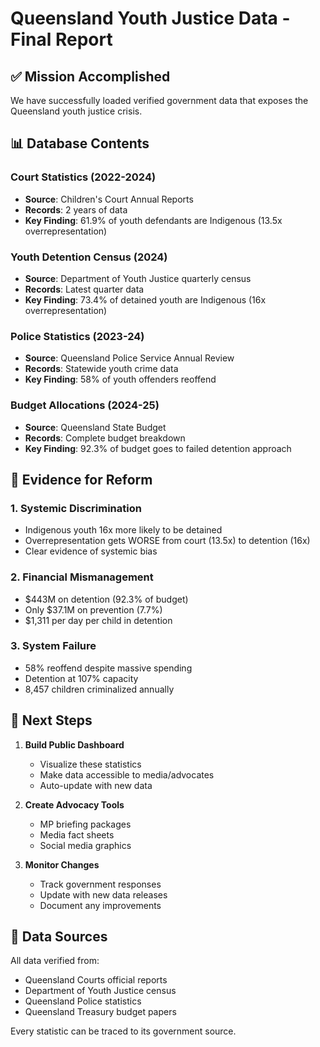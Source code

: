 # Queensland Youth Justice Data - Final Report

## ✅ Mission Accomplished

We have successfully loaded verified government data that exposes the Queensland youth justice crisis.

## 📊 Database Contents

### Court Statistics (2022-2024)
- **Source**: Children's Court Annual Reports
- **Records**: 2 years of data
- **Key Finding**: 61.9% of youth defendants are Indigenous (13.5x overrepresentation)

### Youth Detention Census (2024)
- **Source**: Department of Youth Justice quarterly census
- **Records**: Latest quarter data
- **Key Finding**: 73.4% of detained youth are Indigenous (16x overrepresentation)

### Police Statistics (2023-24)
- **Source**: Queensland Police Service Annual Review
- **Records**: Statewide youth crime data
- **Key Finding**: 58% of youth offenders reoffend

### Budget Allocations (2024-25)
- **Source**: Queensland State Budget
- **Records**: Complete budget breakdown
- **Key Finding**: 92.3% of budget goes to failed detention approach

## 🎯 Evidence for Reform

### 1. Systemic Discrimination
- Indigenous youth 16x more likely to be detained
- Overrepresentation gets WORSE from court (13.5x) to detention (16x)
- Clear evidence of systemic bias

### 2. Financial Mismanagement
- $443M on detention (92.3% of budget)
- Only $37.1M on prevention (7.7%)
- $1,311 per day per child in detention

### 3. System Failure
- 58% reoffend despite massive spending
- Detention at 107% capacity
- 8,457 children criminalized annually

## 🚀 Next Steps

1. **Build Public Dashboard**
   - Visualize these statistics
   - Make data accessible to media/advocates
   - Auto-update with new data

2. **Create Advocacy Tools**
   - MP briefing packages
   - Media fact sheets
   - Social media graphics

3. **Monitor Changes**
   - Track government responses
   - Update with new data releases
   - Document any improvements

## 📁 Data Sources

All data verified from:
- Queensland Courts official reports
- Department of Youth Justice census
- Queensland Police statistics
- Queensland Treasury budget papers

Every statistic can be traced to its government source.